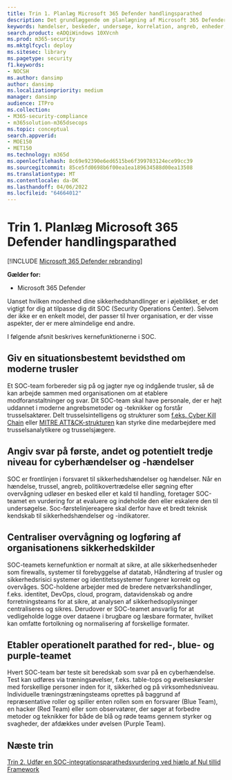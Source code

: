 ```yaml
---
title: Trin 1. Planlæg Microsoft 365 Defender handlingsparathed
description: Det grundlæggende om planlægning af Microsoft 365 Defender operationsparathed, når du integrerer Microsoft 365 Defender i dine sikkerhedshandlinger.
keywords: hændelser, beskeder, undersøge, korrelation, angreb, enheder, brugere, identitet, identitet, postkasse, mail, 365, microsoft, m365, svar på hændelser, cyberangreb, secops, sikkerhedshandlinger, soc
search.product: eADQiWindows 10XVcnh
ms.prod: m365-security
ms.mktglfcycl: deploy
ms.sitesec: library
ms.pagetype: security
f1.keywords:
- NOCSH
ms.author: dansimp
author: dansimp
ms.localizationpriority: medium
manager: dansimp
audience: ITPro
ms.collection:
- M365-security-compliance
- m365solution-m365dsecops
ms.topic: conceptual
search.appverid:
- MOE150
- MET150
ms.technology: m365d
ms.openlocfilehash: 8c69e92390e6ed6515be6f399703124ece99cc39
ms.sourcegitcommit: 85ce5fd0698b6f00ea1ea189634588d00ea13508
ms.translationtype: MT
ms.contentlocale: da-DK
ms.lasthandoff: 04/06/2022
ms.locfileid: "64664012"
---
```

# <a name="step-1-plan-for-microsoft-365-defender-operations-readiness"></a>Trin 1. Planlæg Microsoft 365 Defender handlingsparathed

[!INCLUDE [Microsoft 365 Defender rebranding](../includes/microsoft-defender.md)]

**Gælder for:**
- Microsoft 365 Defender

Uanset hvilken modenhed dine sikkerhedshandlinger er i øjeblikket, er det vigtigt for dig at tilpasse dig dit SOC (Security Operations Center). Selvom der ikke er en enkelt model, der passer til hver organisation, er der visse aspekter, der er mere almindelige end andre.

I følgende afsnit beskrives kernefunktionerne i SOC.

## <a name="provide-situational-awareness-of-modern-threats"></a>Giv en situationsbestemt bevidsthed om moderne trusler

Et SOC-team forbereder sig på og jagter nye og indgående trusler, så de kan arbejde sammen med organisationen om at etablere modforanstaltninger og svar. Dit SOC-team skal have personale, der er højt uddannet i moderne angrebsmetoder og -teknikker og forstår trusselsaktører. Delt trusselsintelligens og strukturer som [f.eks. Cyber Kill Chain](https://www.microsoft.com/security/blog/2016/11/28/disrupting-the-kill-chain/) eller [MITRE ATT&CK-strukturen](https://attack.mitre.org/) kan styrke dine medarbejdere med trusselsanalytikere og trusselsjægere.

## <a name="provide-first-second-and-potentially-third-level-responses-to-cyber-incidents-and-events"></a>Angiv svar på første, andet og potentielt tredje niveau for cyberhændelser og -hændelser

SOC er frontlinjen i forsvaret til sikkerhedshændelser og hændelser. Når en hændelse, trussel, angreb, politikovertrædelse eller søgning efter overvågning udløser en besked eller et kald til handling, foretager SOC-teamet en vurdering for at evaluere og indeholde den eller eskalere den til undersøgelse. Soc-førstelinjereagere skal derfor have et bredt teknisk kendskab til sikkerhedshændelser og -indikatorer.

## <a name="centralize-monitoring-and-logging-of-your-organizations-security-sources"></a>Centraliser overvågning og logføring af organisationens sikkerhedskilder

SOC-teamets kernefunktion er normalt at sikre, at alle sikkerhedsenheder som firewalls, systemer til forebyggelse af datatab, Håndtering af trusler og sikkerhedsrisici systemer og identitetssystemer fungerer korrekt og overvåges. SOC-holdene arbejder med de bredere netværkshandlinger, f.eks. identitet, DevOps, cloud, program, datavidenskab og andre forretningsteams for at sikre, at analysen af sikkerhedsoplysninger centraliseres og sikres. Derudover er SOC-teamet ansvarlig for at vedligeholde logge over dataene i brugbare og læsbare formater, hvilket kan omfatte fortolkning og normalisering af forskellige formater.

## <a name="establish-red-blue-and-purple-team-operational-readiness"></a>Etabler operationelt parathed for red-, blue- og purple-teamet

Hvert SOC-team bør teste sit beredskab som svar på en cyberhændelse. Test kan udføres via træningsøvelser, f.eks. table-tops og øvelseskørsler med forskellige personer inden for it, sikkerhed og på virksomhedsniveau. Individuelle træningstræningsteams oprettes på baggrund af repræsentative roller og spiller enten rollen som en forsvarer (Blue Team), en hacker (Red Team) eller som observatører, der søger at forbedre metoder og teknikker for både de blå og røde teams gennem styrker og svagheder, der afdækkes under øvelsen (Purple Team).

## <a name="next-step"></a>Næste trin

[Trin 2. Udfør en SOC-integrationsparathedsvurdering ved hjælp af Nul tillid Framework](integrate-microsoft-365-defender-secops-readiness.md)
